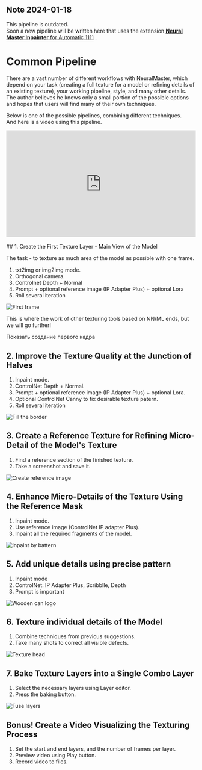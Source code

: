 ## Note 2024-01-18 

This pipeline is outdated.  
Soon a new pipeline will be written here that uses the extension [**Neural Master Inpainter** for Automatic 1111](nm_inpainter/README.md) . 

# Common Pipeline

There are a vast number of different workflows with NeuralMaster, 
which depend on your task (creating a full texture for a model or refining details of an existing texture),
your working pipeline, style, and many other details.
The author believes he knows only a small portion of the possible options and hopes that users will find many of their own techniques.   

Below is one of the possible pipelines, combining different techniques.  
And here is a video using this pipeline.

<div style="position: relative; padding-bottom: 56.25%; height: 0; overflow: hidden;">
  <iframe style="position: absolute; top: 0; left: 0; width: 100%; height: 100%;" 
          src="https://www.youtube.com/embed/b9qeVCmwJ2c" 
          frameborder="0" 
          allow="accelerometer; autoplay; clipboard-write; encrypted-media; gyroscope; picture-in-picture" 
          allowfullscreen>
  </iframe>
</div>
<br>
## 1. Create the First Texture Layer - Main View of the Model

The task - to texture as much area of the model as possible with one frame.

1. txt2img or img2img mode.
2. Orthogonal camera.
3. Controlnet Depth + Normal 
4. Prompt + optional reference image (IP Adapter Plus) + optional Lora
5. Roll several iteration

![First frame](../gif/first_shot_png.gif)

This is where the work of other texturing tools based on NN/ML ends, but we will go further!

Показать создание первого кадра

## 2. Improve the Texture Quality at the Junction of Halves

1. Inpaint mode.
2. ControlNet Depth + Normal.
3. Prompt + optional reference image (IP Adapter Plus) + optional Lora.
4. Optional ControlNet Canny to fix desirable texture patern.
5. Roll several iteration

![Fill the border](../gif/second_shot_png.gif)

## 3. Create a Reference Texture for Refining Micro-Detail of the Model's Texture

1. Find a reference section of the finished texture.
2. Take a screenshot and save it.

![Create reference image](../gif/create_pattern_png.gif)

## 4. Enhance Micro-Details of the Texture Using the Reference Mask

1. Inpaint mode.
2. Use reference image (ControlNet IP adapter Plus).
3. Inpaint all the required fragments of the model.

![Inpaint by battern](../gif/inpaint_by_pattern_png.gif)

## 5. Add unique details using precise pattern

1. Inpaint mode
2. ControlNet: IP Adapter Plus, Scribblle, Depth
3. Prompt is important

![Wooden can logo](../gif/wooden_can_logo_png.gif)

## 6. Texture individual details of the Model

1. Combine techniques from previous suggestions.
2. Take many shots to correct all visible defects.

![Texture head](../gif/texture_head_png.gif)

## 7. Bake Texture Layers into a Single Combo Layer

1. Select the necessary layers using Layer editor.
2. Press the baking button.

![Fuse layers](../gif/make_fusion_layer_png.gif)
    
## Bonus! Create a Video Visualizing the Texturing Process

1. Set the start and end layers, and the number of frames per layer.
2. Preview video using Play button.
3. Record video to files.
